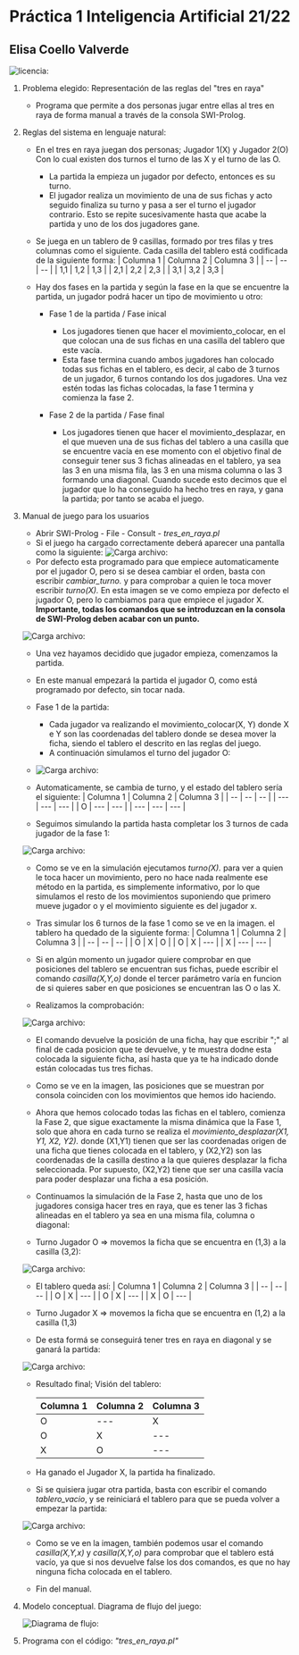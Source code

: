 # Práctica 1 Inteligencia Artificial 21/22 
## Elisa Coello Valverde

![licencia: ](licencia.jpg)

1. Problema elegido: Representación de las reglas del "tres en raya"
	- Programa que permite a dos personas jugar entre ellas al tres en raya de forma manual a través de la consola SWI-Prolog.

2. Reglas del sistema en lenguaje natural:
	- En el tres en raya juegan dos personas; Jugador 1(X) y Jugador 2(O) Con lo cual existen dos turnos el turno de las X y el turno de las O. 

		- La partida la empieza un jugador por defecto, entonces es su turno.
		- El jugador realiza un movimiento de una de sus fichas y acto seguido finaliza su turno y pasa a ser el turno el jugador contrario. Esto se repite sucesivamente hasta que acabe la partida y uno de los dos jugadores gane.
		
	- Se juega en un tablero de 9 casillas, formado por tres filas y tres columnas como el siguiente. Cada casilla del tablero está codificada de la siguiente forma:
		| Columna 1 | Columna 2 | Columna 3 |
		| -- | -- | -- |
		| 1,1 | 1,2 | 1,3 |
		| 2,1 | 2,2 | 2,3 |
		| 3,1 | 3,2 | 3,3 |
	

	- Hay dos fases en la partida y según la fase en la que se encuentre la partida, un jugador podrá hacer un tipo de movimiento u otro:
		- Fase 1 de la partida / Fase inical
			- Los jugadores tienen que hacer el movimiento_colocar, en el que colocan una de sus fichas en una casilla del tablero que este vacía.
			- Esta fase termina cuando ambos jugadores han colocado todas sus fichas en el tablero, es decir, al cabo de 3 turnos de un jugador, 6 turnos contando los dos jugadores. Una vez estén todas las fichas colocadas, la fase 1 termina y comienza la fase 2.
			
			
		- Fase 2 de la partida / Fase final
			- Los jugadores tienen que hacer el movimiento_desplazar, en el que mueven una de sus fichas del tablero a una casilla que se encuentre vacía en ese momento con el objetivo final de conseguir tener sus 3 fichas alineadas en el tablero, ya sea las 3 en una misma fila, las 3 en una misma columna o las 3 formando una diagonal. Cuando sucede esto decimos que el jugador que lo ha conseguido ha hecho tres en raya, y gana la partida; por tanto se acaba el juego.
	
3. Manual de juego para los usuarios
	- Abrir SWI-Prolog - File - Consult - *tres_en_raya.pl*
	- Si el juego ha cargado correctamente deberá aparecer una pantalla como la siguiente:
	![Carga archivo: ](manual1.png)
	- Por defecto esta programado para que empiece automaticamente por el jugador O, pero si se desea cambiar el orden, basta con escribir *cambiar_turno.* y para comprobar a quien le toca mover escribir *turno(X).* En esta imagen se ve como empieza por defecto el jugador O, pero lo cambiamos para que empiece el jugador X. **Importante, todas los comandos que se introduzcan en la consola de SWI-Prolog deben acabar con un punto.**
	
	![Carga archivo: ](manual_2.png)
	- Una vez hayamos decidido que jugador empieza, comenzamos la partida. 
	- En este manual empezará la partida el jugador O, como está programado por defecto, sin tocar nada.
	- Fase 1 de la partida:
		- Cada jugador va realizando el movimiento_colocar(X, Y) donde X e Y son las coordenadas del tablero donde se desea mover la ficha, siendo el tablero el descrito en las reglas del juego.
		- A continuación simulamos el turno del jugador O:
	- ![Carga archivo: ](manual_3.jpg)

	- Automaticamente, se cambia de turno, y el estado del tablero sería el siguiente:
		| Columna 1 | Columna 2 | Columna 3 |
		| -- | -- | -- |
		| --- | --- | --- |
		|  O  | --- | --- |
		| --- | --- | --- |
		
	- Seguimos simulando la partida hasta completar los 3 turnos de cada jugador de la fase 1:

	![Carga archivo: ](manual_4.jpg)

	- Como se ve en la simulación ejecutamos *turno(X).* para ver a quien le toca hacer un movimiento, pero no hace nada realmente ese método en la partida, es simplemente informativo, por lo que simulamos el resto de los movimientos suponiendo que primero mueve jugador o y el movimiento siguiente es del jugador x.

	- Tras simular los 6 turnos de la fase 1 como se ve en la imagen. el tablero ha quedado de la siguiente forma:
		| Columna 1 | Columna 2 | Columna 3 |
		| -- | -- | -- |
		|  O  |  X  |  O  |
		|  O  |  X  | --- |
		|  X  | --- | --- |

	- Si en algún momento un jugador quiere comprobar en que posiciones del tablero se encuentran sus fichas, puede escribir el comando *casilla(X,Y,o)* donde el tercer parámetro varía en funcion de si quieres saber en que posiciones se encuentran las O o las X.
	
	- Realizamos la comprobación:


	![Carga archivo: ](manual_5.jpg)


	- El comando devuelve la posición de una ficha, hay que escribir ";" al final de cada posicion que te devuelve, y te muestra dodne esta colocada la siguiente ficha, así hasta que ya te ha indicado donde están colocadas tus tres fichas.
	- Como se ve en la imagen, las posiciones que se muestran por consola coinciden con los movimientos que hemos ido haciendo.
	
	- Ahora que hemos colocado todas las fichas en el tablero, comienza la Fase 2, que sigue exactamente la misma dinámica que la Fase 1, solo que ahora en cada turno se realiza el *movimiento_desplazar(X1, Y1, X2, Y2).* donde (X1,Y1) tienen que ser las coordenadas origen de una ficha que tienes colocada en el tablero, y (X2,Y2) son las coordenadas de la casilla destino a la que quieres desplazar la ficha seleccionada. Por supuesto, (X2,Y2) tiene que ser una casilla vacía para poder desplazar una ficha a esa posición.
	- Continuamos la simulación de la Fase 2, hasta que uno de los jugadores consiga hacer tres en raya, que es tener las 3 fichas alineadas en el tablero ya sea en una misma fila, columna o diagonal:

	- Turno Jugador O => movemos la ficha que se encuentra en (1,3) a la casilla (3,2):

	![Carga archivo: ](manual_6.jpg)

	- El tablero queda así:
		| Columna 1 | Columna 2 | Columna 3 |
		| -- | -- | -- |
		|  O  |  X  | --- |
		|  O  |  X  | --- |
		|  X  |  O  | --- |
	
	- Turno Jugador X => movemos la ficha que se encuentra en (1,2) a la casilla (1,3)
	- De esta formá se conseguirá tener tres en raya en diagonal y se ganará la partida:

	![Carga archivo: ](manual_7.jpg)


	- Resultado final; Visión del tablero:

		| Columna 1 | Columna 2 | Columna 3 |
		| -- | -- | -- |
		|  O  | --- |  X  |
		|  O  |  X  | --- |
		|  X  |  O  | --- |

	- Ha ganado el Jugador X, la partida ha finalizado.

	- Si se quisiera jugar otra partida, basta con escribir el comando *tablero_vacio*, y se reiniciará el tablero para que se pueda volver a empezar la partida:

	![Carga archivo: ](manual_8.jpg)

	- Como se ve en la imagen, también podemos usar el comando *casilla(X,Y,x)* y *casilla(X,Y,o)* para comprobar que el tablero está vacío, ya que si nos devuelve false los dos comandos, es que no hay ninguna ficha colocada en el tablero.

	- Fin del manual.


	

			
	
4. Modelo conceptual. Diagrama de flujo del juego:


	![Diagrama de flujo: ](diagrama.jpg)
	
	
	


5. Programa con el código: *"tres_en_raya.pl"*



